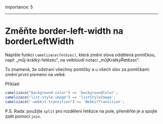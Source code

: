 importance: 5

---

# Změňte border-left-width na borderLeftWidth

Napište funkci `camelizace(řetězec)`, která změní slova oddělená pomlčkou, např. „můj-krátký-řetězec“, na velbloudí notaci „můjKrátkýŘetězec“.

To znamená, že odstraní všechny pomlčky a u všech slov za pomlčkami změní první písmeno na velké.

Příklad:

```js
camelizace("background-color") == 'backgroundColor';
camelizace("list-style-image") == 'listStyleImage';
camelizace("-webkit-transition") == 'WebkitTransition';
```

P.S. Rada: použijte `split` pro rozdělení řetězce na pole, přeměňte je a spojte zpět pomocí `join`.
